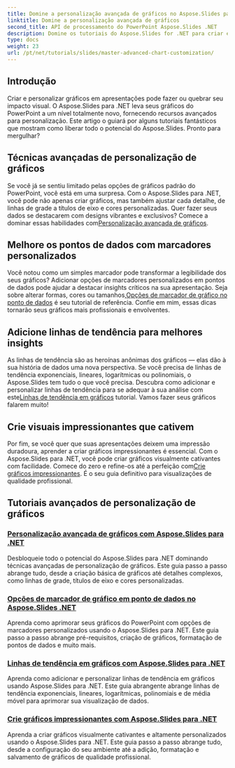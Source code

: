 ```yaml
---
title: Domine a personalização avançada de gráficos no Aspose.Slides para .NET
linktitle: Domine a personalização avançada de gráficos
second_title: API de processamento do PowerPoint Aspose.Slides .NET
description: Domine os tutoriais do Aspose.Slides for .NET para criar e personalizar gráficos. Aprenda técnicas avançadas para linhas de tendência, marcadores e visualizações de dados impressionantes.
type: docs
weight: 23
url: /pt/net/tutorials/slides/master-advanced-chart-customization/
---
```

## Introdução

Criar e personalizar gráficos em apresentações pode fazer ou quebrar seu impacto visual. O Aspose.Slides para .NET leva seus gráficos do PowerPoint a um nível totalmente novo, fornecendo recursos avançados para personalização. Este artigo o guiará por alguns tutoriais fantásticos que mostram como liberar todo o potencial do Aspose.Slides. Pronto para mergulhar?

## Técnicas avançadas de personalização de gráficos

 Se você já se sentiu limitado pelas opções de gráficos padrão do PowerPoint, você está em uma surpresa. Com o Aspose.Slides para .NET, você pode não apenas criar gráficos, mas também ajustar cada detalhe, de linhas de grade a títulos de eixo e cores personalizadas. Quer fazer seus dados se destacarem com designs vibrantes e exclusivos? Comece a dominar essas habilidades com[Personalização avançada de gráficos](./advanced-chart-customization/).

## Melhore os pontos de dados com marcadores personalizados

Você notou como um simples marcador pode transformar a legibilidade dos seus gráficos? Adicionar opções de marcadores personalizados em pontos de dados pode ajudar a destacar insights críticos na sua apresentação. Seja sobre alterar formas, cores ou tamanhos,[Opções de marcador de gráfico no ponto de dados](./chart-marker-options/) é seu tutorial de referência. Confie em mim, essas dicas tornarão seus gráficos mais profissionais e envolventes.

## Adicione linhas de tendência para melhores insights

 As linhas de tendência são as heroínas anônimas dos gráficos — elas dão à sua história de dados uma nova perspectiva. Se você precisa de linhas de tendência exponenciais, lineares, logarítmicas ou polinomiais, o Aspose.Slides tem tudo o que você precisa. Descubra como adicionar e personalizar linhas de tendência para se adequar à sua análise com este[Linhas de tendência em gráficos](./trend-lines-in-charts/) tutorial. Vamos fazer seus gráficos falarem muito!

## Crie visuais impressionantes que cativem

Por fim, se você quer que suas apresentações deixem uma impressão duradoura, aprender a criar gráficos impressionantes é essencial. Com o Aspose.Slides para .NET, você pode criar gráficos visualmente cativantes com facilidade. Comece do zero e refine-os até a perfeição com[Crie gráficos impressionantes](./create-stunning-chart/). É o seu guia definitivo para visualizações de qualidade profissional.

## Tutoriais avançados de personalização de gráficos
### [Personalização avançada de gráficos com Aspose.Slides para .NET](./advanced-chart-customization/)
Desbloqueie todo o potencial do Aspose.Slides para .NET dominando técnicas avançadas de personalização de gráficos. Este guia passo a passo abrange tudo, desde a criação básica de gráficos até detalhes complexos, como linhas de grade, títulos de eixo e cores personalizadas.
### [Opções de marcador de gráfico em ponto de dados no Aspose.Slides .NET](./chart-marker-options/)
Aprenda como aprimorar seus gráficos do PowerPoint com opções de marcadores personalizados usando o Aspose.Slides para .NET. Este guia passo a passo abrange pré-requisitos, criação de gráficos, formatação de pontos de dados e muito mais.
### [Linhas de tendência em gráficos com Aspose.Slides para .NET](./trend-lines-in-charts/)
Aprenda como adicionar e personalizar linhas de tendência em gráficos usando Aspose.Slides para .NET. Este guia abrangente abrange linhas de tendência exponenciais, lineares, logarítmicas, polinomiais e de média móvel para aprimorar sua visualização de dados.
### [Crie gráficos impressionantes com Aspose.Slides para .NET](./create-stunning-chart/)
Aprenda a criar gráficos visualmente cativantes e altamente personalizados usando o Aspose.Slides para .NET. Este guia passo a passo abrange tudo, desde a configuração do seu ambiente até a adição, formatação e salvamento de gráficos de qualidade profissional.